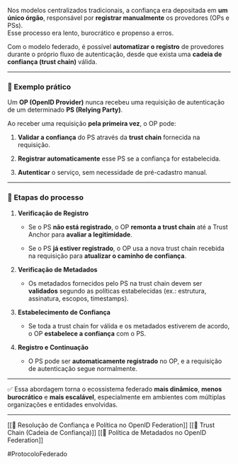 Nos modelos centralizados tradicionais, a confiança era depositada em **um único órgão**, responsável por **registrar manualmente** os provedores (OPs e PSs).  
Esse processo era lento, burocrático e propenso a erros.

Com o modelo federado, é possível **automatizar o registro** de provedores durante o próprio fluxo de autenticação, desde que exista uma **cadeia de confiança (trust chain)** válida.

---

### 🔁 Exemplo prático

Um **OP (OpenID Provider)** nunca recebeu uma requisição de autenticação de um determinado **PS (Relying Party)**.

Ao receber uma requisição **pela primeira vez**, o OP pode:

1. **Validar a confiança** do PS através da **trust chain** fornecida na requisição.
    
2. **Registrar automaticamente** esse PS se a confiança for estabelecida.
    
3. **Autenticar** o serviço, sem necessidade de pré-cadastro manual.
    

---

### 🔐 Etapas do processo

1. **Verificação de Registro**
    
    - Se o PS **não está registrado**, o OP **remonta a trust chain** até a Trust Anchor para **avaliar a legitimidade**.
        
    - Se o PS **já estiver registrado**, o OP usa a nova trust chain recebida na requisição para **atualizar o caminho de confiança**.
        
2. **Verificação de Metadados**
    
    - Os metadados fornecidos pelo PS na trust chain devem ser **validados** segundo as políticas estabelecidas (ex.: estrutura, assinatura, escopos, timestamps).
        
3. **Estabelecimento de Confiança**
    
    - Se toda a trust chain for válida e os metadados estiverem de acordo, o OP **estabelece a confiança** com o PS.
        
4. **Registro e Continuação**
    
    - O PS pode ser **automaticamente registrado** no OP, e a requisição de autenticação segue normalmente.
        

---

✅ Essa abordagem torna o ecossistema federado **mais dinâmico**, **menos burocrático** e **mais escalável**, especialmente em ambientes com múltiplas organizações e entidades envolvidas.

---

[[🔎 Resolução de Confiança e Política no OpenID Federation]]
[[🔗 Trust Chain (Cadeia de Confiança)]]
[[📜 Política de Metadados no OpenID Federation]]

#ProtocoloFederado 